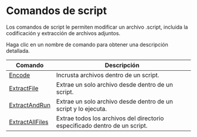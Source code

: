 # Comandos de script

Los comandos de script le permiten modificar un archivo .script, incluida la codificación y extracción de archivos adjuntos.

Haga clic en un nombre de comando para obtener una descripción detallada.

| Comando | Descripción |
| --- | --- |
| [Encode](./Encode.md) | Incrusta archivos dentro de un script. |
| [ExtractFile](./ExtractFile.md) | Extrae un solo archivo desde dentro de un script. |
| [ExtractAndRun](./ExtractAndRun.md) | Extrae un solo archivo desde dentro de un script y lo ejecuta. |
| [ExtractAllFiles](./ExtractAllFiles.md) | Extrae todos los archivos del directorio especificado dentro de un script. |

